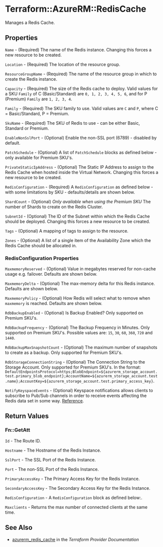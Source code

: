 # Terraform::AzureRM::RedisCache

Manages a Redis Cache.

## Properties

`Name` - (Required) The name of the Redis instance. Changing this forces a new resource to be created.

`Location` - (Required) The location of the resource group.

`ResourceGroupName` - (Required) The name of the resource group in which to create the Redis instance.

`Capacity` - (Required) The size of the Redis cache to deploy. Valid values for a SKU `Family` of C (Basic/Standard) are `0, 1, 2, 3, 4, 5, 6`, and for P (Premium) `Family` are `1, 2, 3, 4`.

`Family` - (Required) The SKU family to use. Valid values are `C` and `P`, where C = Basic/Standard, P = Premium.

`SkuName` - (Required) The SKU of Redis to use - can be either Basic, Standard or Premium.

`EnableNonSslPort` - (Optional) Enable the non-SSL port (6789) - disabled by default.

`PatchSchedule` - (Optional) A list of `PatchSchedule` blocks as defined below - only available for Premium SKU's.

`PrivateStaticIpAddress` - (Optional) The Static IP Address to assign to the Redis Cache when hosted inside the Virtual Network. Changing this forces a new resource to be created.

`RedisConfiguration` - (Required) A `RedisConfiguration` as defined below - with some limitations by SKU - defaults/details are shown below.

`ShardCount` - (Optional) *Only available when using the Premium SKU* The number of Shards to create on the Redis Cluster.

`SubnetId` - (Optional) The ID of the Subnet within which the Redis Cache should be deployed. Changing this forces a new resource to be created.

`Tags` - (Optional) A mapping of tags to assign to the resource.

`Zones` - (Optional) A list of a single item of the Availability Zone which the Redis Cache should be allocated in.

### RedisConfiguration Properties

`MaxmemoryReserved` - (Optional) Value in megabytes reserved for non-cache usage e.g. failover. Defaults are shown below.

`MaxmemoryDelta` - (Optional) The max-memory delta for this Redis instance. Defaults are shown below.

`MaxmemoryPolicy` - (Optional) How Redis will select what to remove when `maxmemory` is reached. Defaults are shown below.

`RdbBackupEnabled` - (Optional) Is Backup Enabled? Only supported on Premium SKU's.

`RdbBackupFrequency` - (Optional) The Backup Frequency in Minutes. Only supported on Premium SKU's. Possible values are: `15`, `30`, `60`, `360`, `720` and `1440`.

`RdbBackupMaxSnapshotCount` - (Optional) The maximum number of snapshots to create as a backup. Only supported for Premium SKU's.

`RdbStorageConnectionString` - (Optional) The Connection String to the Storage Account. Only supported for Premium SKU's. In the format: `DefaultEndpointsProtocol=https;BlobEndpoint=${azurerm_storage_account.test.primary_blob_endpoint};AccountName=${azurerm_storage_account.test.name};AccountKey=${azurerm_storage_account.test.primary_access_key}`.

`NotifyKeyspaceEvents` - (Optional) Keyspace notifications allows clients to subscribe to Pub/Sub channels in order to receive events affecting the Redis data set in some way. [Reference](https://redis.io/topics/notifications#configuration).


## Return Values

### Fn::GetAtt

`Id` - The Route ID.

`Hostname` - The Hostname of the Redis Instance.

`SslPort` - The SSL Port of the Redis Instance.

`Port` - The non-SSL Port of the Redis Instance.

`PrimaryAccessKey` - The Primary Access Key for the Redis Instance.

`SecondaryAccessKey` - The Secondary Access Key for the Redis Instance.

`RedisConfiguration` - A `RedisConfiguration` block as defined below:.

`Maxclients` - Returns the max number of connected clients at the same time.

## See Also

* [azurerm_redis_cache](https://www.terraform.io/docs/providers/azurerm/r/redis_cache.html) in the _Terraform Provider Documentation_